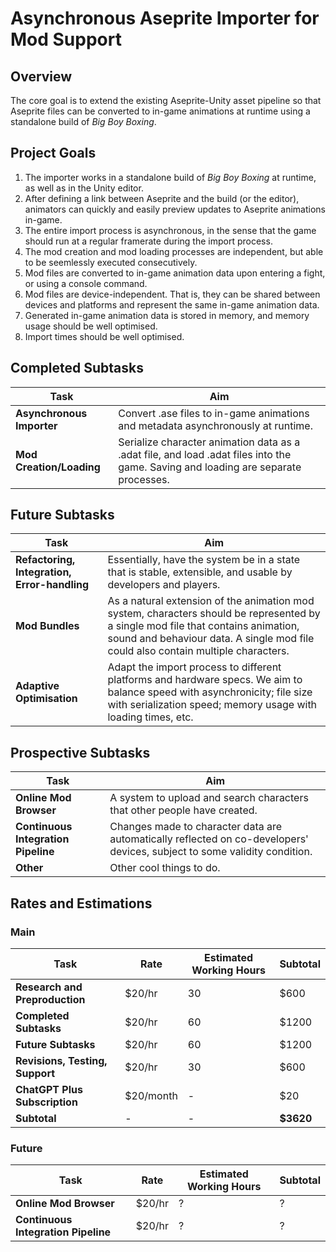 
# Asynchronous Aseprite Importer for Mod Support

## Overview
The core goal is to extend the existing Aseprite-Unity asset pipeline so that Aseprite files can be converted to in-game animations at runtime using a standalone build of *Big Boy Boxing*.

## Project Goals

1. The importer works in a standalone build of *Big Boy Boxing* at runtime, as well as in the Unity editor.
2. After defining a link between Aseprite and the build (or the editor), animators can quickly and easily preview updates to Aseprite animations in-game.
4. The entire import process is asynchronous, in the sense that the game should run at a regular framerate during the import process.
5. The mod creation and mod loading processes are independent, but able to be seemlessly executed consecutively.
6. Mod files are converted to in-game animation data upon entering a fight, or using a console command.
7. Mod files are device-independent. That is, they can be shared between devices and platforms and represent the same in-game animation data.
8. Generated in-game animation data is stored in memory, and memory usage should be well optimised.
9. Import times should be well optimised.

## Completed Subtasks

| Task | Aim |
| ------------- |  ------------- | 
| **Asynchronous Importer** |  Convert .ase files to in-game animations and metadata asynchronously at runtime. |
| **Mod Creation/Loading**  | Serialize character animation data as a .adat file, and load .adat files into the game. Saving and loading are separate processes. |

## Future Subtasks

| Task | Aim |
| ------------- |  ------------- | 
| **Refactoring, Integration, Error-handling** | Essentially, have the system be in a state that is stable, extensible, and usable by developers and players. |
| **Mod Bundles** | As a natural extension of the animation mod system, characters should be represented by a single mod file that contains animation, sound and behaviour data. A single mod file could also contain multiple characters. |
| **Adaptive Optimisation** |  Adapt the import process to different platforms and hardware specs. We aim to balance speed with asynchronicity; file size with serialization speed; memory usage with loading times, etc. |

## Prospective Subtasks

| Task | Aim |
| ------------- |  ------------- | 
| **Online Mod Browser** | A system to upload and search characters that other people have created. |
| **Continuous Integration Pipeline** | Changes made to character data are automatically reflected on co-developers' devices, subject to some validity condition. |
| **Other** | Other cool things to do. |

## Rates and Estimations

### Main
| Task | Rate | Estimated Working Hours | Subtotal |
| ------------- |  ------------- |  ------------- |  ------------- |
| **Research and Preproduction** | $20/hr | 30 | $600 |
| **Completed Subtasks**  | $20/hr | 60 | $1200 |
| **Future Subtasks**  | $20/hr | 60 | $1200 |
| **Revisions, Testing, Support** | $20/hr | 30 | $600 |
| **ChatGPT Plus Subscription**  | $20/month | - | $20 |
| **Subtotal** | - | - | **$3620** |

### Future
| Task | Rate | Estimated Working Hours | Subtotal |
| ------------- |  ------------- |  ------------- |  ------------- |
| **Online Mod Browser**  | $20/hr | ? | ? |
| **Continuous Integration Pipeline**  | $20/hr | ? | ? |
